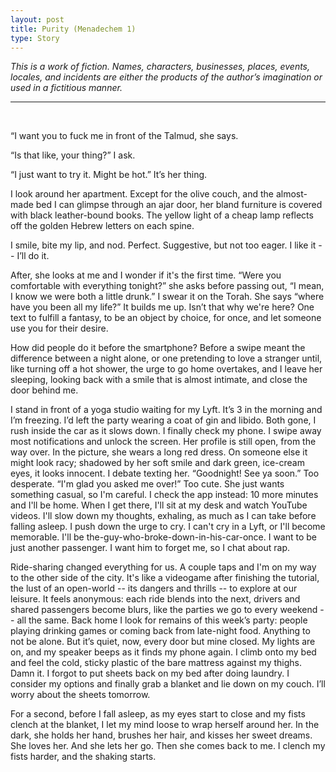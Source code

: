 ```yaml
---
layout: post
title: Purity (Menadechem 1)
type: Story
---
```


*This is a work of fiction. Names, characters, businesses, places, events, locales, and incidents are either the products of the author’s imagination or used in a fictitious manner.* 

-----
<br/>


“I want you to fuck me in front of the Talmud, she says.

“Is that like, your thing?” I ask.

“I just want to try it. Might be hot.” It’s her thing.

I look around her apartment. Except for the olive couch, and the almost-made bed I can glimpse through an ajar door, her bland furniture is covered with black leather-bound books. The yellow light of a cheap lamp reflects off the golden Hebrew letters on each spine. 

I smile, bite my lip, and nod. Perfect. Suggestive, but not too eager. I like it -- I’ll do it.

After, she looks at me and I wonder if it's the first time. “Were you comfortable with everything tonight?” she asks before passing out, “I mean, I know we were both a little drunk.” I swear it on the Torah. She says “where have you been all my life?” It builds me up. Isn’t that why we're here? One text to fulfill a fantasy, to be an object by choice, for once, and let someone use you for their desire.

How did people do it before the smartphone? Before a swipe meant the difference between a night alone, or one pretending to love a stranger until, like turning off a hot shower, the urge to go home overtakes, and I leave her sleeping, looking back with a smile that is almost intimate, and close the door behind me.

I stand in front of a yoga studio waiting for my Lyft. It’s 3 in the morning and I’m freezing. I’d left the party wearing a coat of gin and libido. Both gone, I rush inside the car as it slows down. I finally check my phone. I swipe away most notifications and unlock the screen. Her profile is still open, from the way over. In the picture, she wears a long red dress. On someone else it might look racy; shadowed by her soft smile and dark green, ice-cream eyes, it looks innocent. I debate texting her. “Goodnight! See ya soon.” Too desperate. “I'm glad you asked me over!” Too cute. She just wants something casual, so I'm careful. I check the app instead: 10 more minutes and I'll be home. When I get there, I'll sit at my desk and watch YouTube videos. I'll slow down my thoughts, exhaling, as much as I can take before falling asleep. I push down the urge to cry. I can't cry in a Lyft, or I'll become memorable. I'll be the-guy-who-broke-down-in-his-car-once. I want to be just another passenger. I want him to forget me, so I chat about rap.

Ride-sharing changed everything for us. A couple taps and I'm on my way to the other side of the city. It's like a videogame after finishing the tutorial, the lust of an open-world -- its dangers and thrills -- to explore at our leisure. It feels anonymous: each ride blends into the next, drivers and shared passengers become blurs, like the parties we go to every weekend -- all the same. Back home I look for remains of this week’s party: people playing drinking games or coming back from late-night food. Anything to not be alone. But it’s quiet, now, every door but mine closed. My lights are on, and my speaker beeps as it finds my phone again. I climb onto my bed and feel the cold, sticky plastic of the bare mattress against my thighs. Damn it. I forgot to put sheets back on my bed after doing laundry. I consider my options and finally grab a blanket and lie down on my couch. I’ll worry about the sheets tomorrow. 

For a second, before I fall asleep, as my eyes start to close and my fists clench at the blanket, I let my mind loose to wrap herself around her. In the dark, she holds her hand, brushes her hair, and kisses her sweet dreams. She loves her. And she lets her go. Then she comes back to me. I clench my fists harder, and the shaking starts. 
